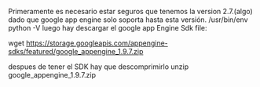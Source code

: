 
Primeramente es necesario estar seguros que tenemos la version 2.7.(algo) dado que google app engine solo soporta hasta esta versión.
/usr/bin/env python -V
luego hay  descargar el google app Engine Sdk file:

wget https://storage.googleapis.com/appengine-sdks/featured/google_appengine_1.9.7.zip

despues de tener el SDK hay que descomprimirlo 
unzip google_appengine_1.9.7.zip


